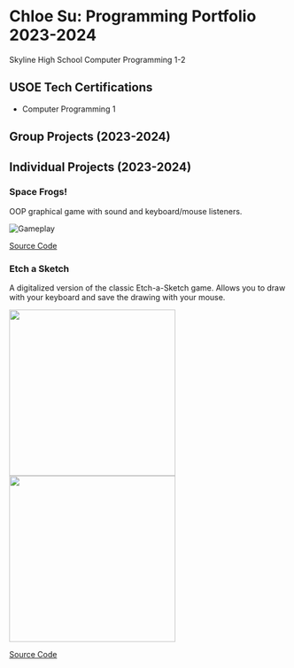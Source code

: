 # Chloe Su: Programming Portfolio 2023-2024
Skyline High School Computer Programming 1-2


## USOE Tech Certifications
* Computer Programming 1


## Group Projects (2023-2024)


## Individual Projects (2023-2024)


### Space Frogs!
OOP graphical game with sound and keyboard/mouse listeners.

![Gameplay](https://github.com/akiaxin/programming/blob/main/images/SF1.png)

[Source Code](https://github.com/akiaxin/programming/blob/main/src/SpaceFrogs.zip)


### Etch a Sketch
A digitalized version of the classic Etch-a-Sketch game. Allows you to draw with your keyboard and save the drawing with your mouse.

<img src="https://github.com/akiaxin/programming/blob/main/images/EAS1.png" width="300"> <img src="https://github.com/akiaxin/programming/blob/main/images/EAS2.png" width="300">


[Source Code](https://github.com/akiaxin/programming/blob/main/src/EtchASketch.zip)
